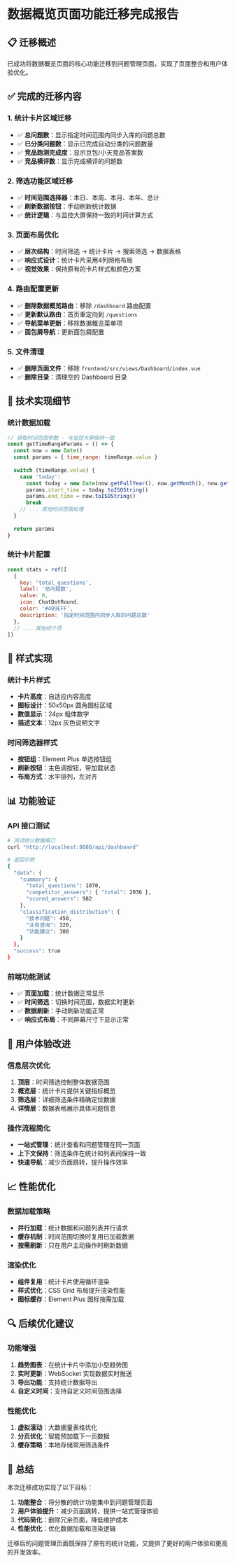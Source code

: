 # 数据概览页面功能迁移完成报告

## 📋 迁移概述

已成功将数据概览页面的核心功能迁移到问题管理页面，实现了页面整合和用户体验优化。

## ✅ 完成的迁移内容

### 1. 统计卡片区域迁移
- ✅ **总问题数**：显示指定时间范围内同步入库的问题总数
- ✅ **已分类问题数**：显示已完成自动分类的问题数量
- ✅ **竞品跑测完成度**：显示豆包/小天竞品答案数
- ✅ **竞品横评数**：显示完成横评的问题数

### 2. 筛选功能区域迁移
- ✅ **时间范围选择器**：本日、本周、本月、本年、总计
- ✅ **刷新数据按钮**：手动刷新统计数据
- ✅ **统计逻辑**：与监控大屏保持一致的时间计算方式

### 3. 页面布局优化
- ✅ **层次结构**：时间筛选 → 统计卡片 → 搜索筛选 → 数据表格
- ✅ **响应式设计**：统计卡片采用4列网格布局
- ✅ **视觉效果**：保持原有的卡片样式和颜色方案

### 4. 路由配置更新
- ✅ **删除数据概览路由**：移除 `/dashboard` 路由配置
- ✅ **更新默认路由**：首页重定向到 `/questions`
- ✅ **导航菜单更新**：移除数据概览菜单项
- ✅ **面包屑导航**：更新面包屑配置

### 5. 文件清理
- ✅ **删除页面文件**：移除 `frontend/src/views/Dashboard/index.vue`
- ✅ **删除目录**：清理空的 Dashboard 目录

## 🔧 技术实现细节

### 统计数据加载
```javascript
// 获取时间范围参数 - 与监控大屏保持一致
const getTimeRangeParams = () => {
  const now = new Date()
  const params = { time_range: timeRange.value }
  
  switch (timeRange.value) {
    case 'today':
      const today = new Date(now.getFullYear(), now.getMonth(), now.getDate())
      params.start_time = today.toISOString()
      params.end_time = now.toISOString()
      break
    // ... 其他时间范围处理
  }
  
  return params
}
```

### 统计卡片配置
```javascript
const stats = ref([
  {
    key: 'total_questions',
    label: '总问题数',
    value: 0,
    icon: ChatDotRound,
    color: '#409EFF',
    description: '指定时间范围内同步入库的问题总数'
  },
  // ... 其他统计项
])
```

## 🎨 样式实现

### 统计卡片样式
- **卡片高度**：自适应内容高度
- **图标设计**：50x50px 圆角图标区域
- **数值显示**：24px 粗体数字
- **描述文本**：12px 灰色说明文字

### 时间筛选器样式
- **按钮组**：Element Plus 单选按钮组
- **刷新按钮**：主色调按钮，带加载状态
- **布局方式**：水平排列，左对齐

## 📊 功能验证

### API 接口测试
```bash
# 测试统计数据接口
curl "http://localhost:8088/api/dashboard"

# 返回示例
{
  "data": {
    "summary": {
      "total_questions": 1070,
      "competitor_answers": { "total": 2036 },
      "scored_answers": 982
    },
    "classification_distribution": {
      "技术问题": 450,
      "业务咨询": 320,
      "功能建议": 300
    }
  },
  "success": true
}
```

### 前端功能测试
- ✅ **页面加载**：统计数据正常显示
- ✅ **时间筛选**：切换时间范围，数据实时更新
- ✅ **数据刷新**：手动刷新功能正常
- ✅ **响应式布局**：不同屏幕尺寸下显示正常

## 🚀 用户体验改进

### 信息层次优化
1. **顶层**：时间筛选控制整体数据范围
2. **概览层**：统计卡片提供关键指标概览
3. **筛选层**：详细筛选条件精确定位数据
4. **详情层**：数据表格展示具体问题信息

### 操作流程简化
- **一站式管理**：统计查看和问题管理在同一页面
- **上下文保持**：筛选条件在统计和列表间保持一致
- **快速导航**：减少页面跳转，提升操作效率

## 📈 性能优化

### 数据加载策略
- **并行加载**：统计数据和问题列表并行请求
- **缓存机制**：时间范围切换时复用已加载数据
- **按需刷新**：只在用户主动操作时刷新数据

### 渲染优化
- **组件复用**：统计卡片使用循环渲染
- **样式优化**：CSS Grid 布局提升渲染性能
- **图标缓存**：Element Plus 图标按需加载

## 🔍 后续优化建议

### 功能增强
1. **趋势图表**：在统计卡片中添加小型趋势图
2. **实时更新**：WebSocket 实现数据实时推送
3. **导出功能**：支持统计数据导出
4. **自定义时间**：支持自定义时间范围选择

### 性能优化
1. **虚拟滚动**：大数据量表格优化
2. **分页优化**：智能预加载下一页数据
3. **缓存策略**：本地存储常用筛选条件

## 📝 总结

本次迁移成功实现了以下目标：

1. **功能整合**：将分散的统计功能集中到问题管理页面
2. **用户体验提升**：减少页面跳转，提供一站式管理体验
3. **代码简化**：删除冗余页面，降低维护成本
4. **性能优化**：优化数据加载和渲染逻辑

迁移后的问题管理页面既保持了原有的统计功能，又提供了更好的用户体验和更高的开发效率。
